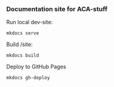 ### Documentation site for ACA-stuff

Run local dev-site:

```shell
mkdocs serve
```

Build /site:

```shell
mkdocs build
```

Deploy to GitHub Pages

```
mkdocs gh-deploy
```
